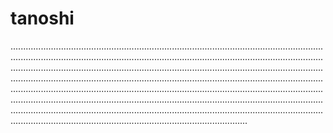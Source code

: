 # tanoshi

..................................................................................................................................................................................................................................................................................................................................................................................................................................................................................................................................................................................................................................................................................................................................................................................................................................................................................................................................................................................................